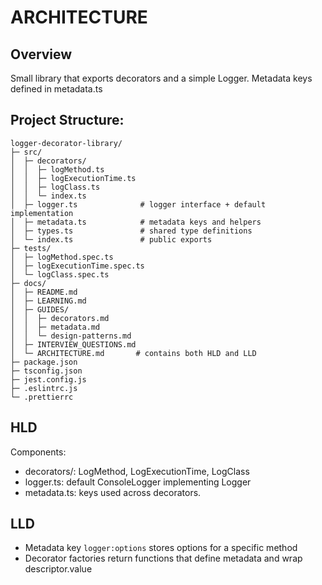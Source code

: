 # ARCHITECTURE

## Overview
Small library that exports decorators and a simple Logger. Metadata keys defined in metadata.ts

## Project Structure:
```
logger-decorator-library/
├─ src/
│  ├─ decorators/
│  │  ├─ logMethod.ts
│  │  ├─ logExecutionTime.ts
│  │  ├─ logClass.ts
│  │  └─ index.ts
│  ├─ logger.ts              # logger interface + default implementation
│  ├─ metadata.ts            # metadata keys and helpers
│  ├─ types.ts               # shared type definitions
│  └─ index.ts               # public exports
├─ tests/
│  ├─ logMethod.spec.ts
│  ├─ logExecutionTime.spec.ts
│  └─ logClass.spec.ts
├─ docs/
│  ├─ README.md
│  ├─ LEARNING.md
│  ├─ GUIDES/
│  │  ├─ decorators.md
│  │  ├─ metadata.md
│  │  └─ design-patterns.md
│  ├─ INTERVIEW_QUESTIONS.md
│  └─ ARCHITECTURE.md       # contains both HLD and LLD
├─ package.json
├─ tsconfig.json
├─ jest.config.js
├─ .eslintrc.js
└─ .prettierrc
```

## HLD
Components:
- decorators/: LogMethod, LogExecutionTime, LogClass
- logger.ts: default ConsoleLogger implementing Logger
- metadata.ts: keys used across decorators.

## LLD
- Metadata key `logger:options` stores options for a specific method
- Decorator factories return functions that define metadata and wrap descriptor.value
